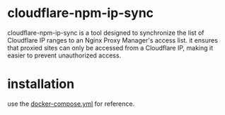 # cloudflare-npm-ip-sync

cloudflare-npm-ip-sync is a tool designed to synchronize the list of Cloudflare IP ranges to an Nginx Proxy Manager's access list. it ensures that proxied sites can only be accessed from a Cloudflare IP, making it easier to prevent unauthorized access.

# installation

use the [docker-compose.yml](/docker-compose.yml) for reference.
